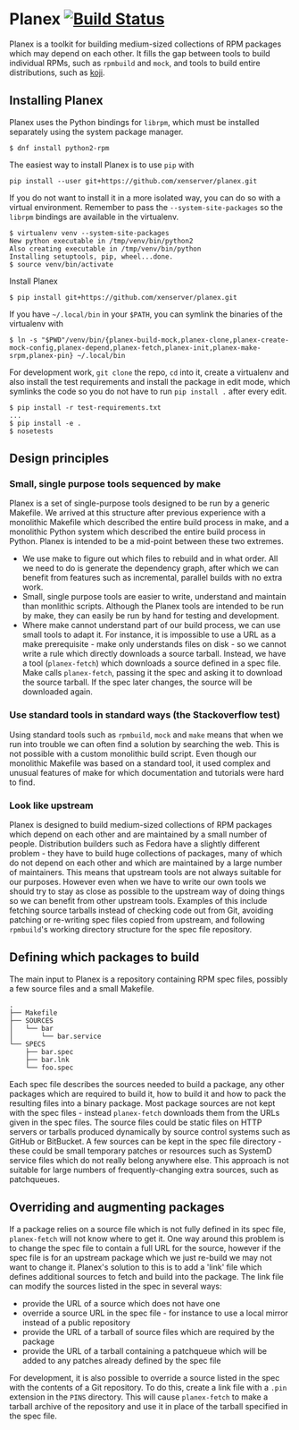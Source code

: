 # Planex [![Build Status](https://travis-ci.org/xenserver/planex.svg?branch=master)](https://travis-ci.org/xenserver/planex)

Planex is a toolkit for building medium-sized collections of RPM packages which may depend on each other.
It fills the gap between tools to build individual RPMs, such as `rpmbuild` and `mock`, and tools to build entire distributions, such as [koji](https://fedoraproject.org/wiki/Koji).

## Installing Planex

Planex uses the Python bindings for `librpm`, which must be installed separately using the system package manager.
```
$ dnf install python2-rpm
```

The easiest way to install Planex is to use `pip` with
```
pip install --user git+https://github.com/xenserver/planex.git
```

If you do not want to install it in a more isolated way, you can do so with a virtual environment.
Remember to pass the `--system-site-packages` so the `librpm` bindings are available in the virtualenv.


```
$ virtualenv venv --system-site-packages
New python executable in /tmp/venv/bin/python2
Also creating executable in /tmp/venv/bin/python
Installing setuptools, pip, wheel...done.
$ source venv/bin/activate
```

Install Planex
```
$ pip install git+https://github.com/xenserver/planex.git
```

If you have `~/.local/bin` in your `$PATH`, you can symlink the binaries of the virtualenv with
```
$ ln -s "$PWD"/venv/bin/{planex-build-mock,planex-clone,planex-create-mock-config,planex-depend,planex-fetch,planex-init,planex-make-srpm,planex-pin} ~/.local/bin
```

For development work, `git clone` the repo, `cd` into it, create a virtualenv and also install the test requirements and install the package in edit mode, which symlinks the code so you do not have to run `pip install .` after every edit.
```
$ pip install -r test-requirements.txt
...
$ pip install -e .
$ nosetests
```

## Design principles

### Small, single purpose tools sequenced by make

Planex is a set of single-purpose tools designed to be run by a generic Makefile.
We arrived at this structure after previous experience with a monolithic Makefile which described the entire build process in make, and a monolithic Python system which described the entire build process in Python.
Planex is intended to be a mid-point between these two extremes.

* We use make to figure out which files to rebuild and in what order.   All we need to do is generate the dependency graph, after which we can benefit from features such as incremental, parallel builds with no extra work.
* Small, single purpose tools are easier to write, understand and maintain than monlithic scripts.  Although the Planex tools are intended to be run by make, they can easily be run by hand for testing and development.
* Where make cannot understand part of our build process, we can use small tools to adapt it.   For instance, it is impossible to use a URL as a make prerequisite - make only understands files on disk - so we cannot write a rule which directly downloads a source tarball.   Instead, we have a tool (`planex-fetch`) which downloads a source defined in a spec file.   Make calls `planex-fetch`, passing it the spec and asking it to download the source tarball.   If the spec later changes, the source will be downloaded again.

### Use standard tools in standard ways (the Stackoverflow test)

Using standard tools such as `rpmbuild`, `mock` and `make` means that when we run into trouble we can often find a solution by searching the web.
This is not possible with a custom monolithic build script.
Even though our monolithic Makefile was based on a standard tool, it used complex and unusual features of make for which documentation and tutorials were hard to find.

### Look like upstream

Planex is designed to build medium-sized collections of RPM packages which depend on each other and are maintained by a small number of people.
Distribution builders such as Fedora have a slightly different problem - they have to build huge collections of packages, many of which do not depend on each other and which are maintained by a large number of maintainers.
This means that upstream tools are not always suitable for our purposes.
However even when we have to write our own tools we should try to stay as close as possible to the upstream way of doing things so we can benefit from other upstream tools.
Examples of this include fetching source tarballs instead of checking code out from Git, avoiding patching or re-writing spec files copied from upstream, and following `rpmbuild`'s working directory structure for the spec file repository.


## Defining which packages to build

The main input to Planex is a repository containing RPM spec files, possibly a few source files and a small Makefile.
```
.
├── Makefile
├── SOURCES
│   └── bar
│       └── bar.service
└── SPECS
    ├── bar.spec
    ├── bar.lnk
    └── foo.spec
```

Each spec file describes the sources needed to build a package, any other packages which are required to build it, how to build it and how to pack the resulting files into a binary package.
Most package sources are not kept with the spec files - instead `planex-fetch` downloads them from the URLs given in the spec files.
The source files could be static files on HTTP servers or tarballs produced dynamically by source control systems such as GitHub or BitBucket.
A few sources can be kept in the spec file directory - these could be small temporary patches or resources such as SystemD service files which do not really belong anywhere else.
This approach is not suitable for large numbers of frequently-changing extra sources, such as patchqueues.


## Overriding and augmenting packages

If a package relies on a source file which is not fully defined in its spec file, `planex-fetch` will not know where to get it.
One way around this problem is to change the spec file to contain a full URL for the source, however if the spec file is for an upstream package which we just re-build we may not want to change it.
Planex's solution to this is to add a 'link' file which defines additional sources to fetch and build into the package.
The link file can modify the sources listed in the spec in several ways:

   * provide the URL of a source which does not have one
   * override a source URL in the spec file - for instance to use a local mirror instead of a public repository
   * provide the URL of a tarball of source files which are required by the package
   * provide the URL of a tarball containing a patchqueue which will be added to any patches already defined by the spec file

For development, it is also possible to override a source listed in the spec with the contents of a Git repository.
To do this, create a link file with a `.pin` extension in the `PINS` directory.
This will cause `planex-fetch` to make a tarball archive of the repository and use it in place of the tarball specified in the spec file.
